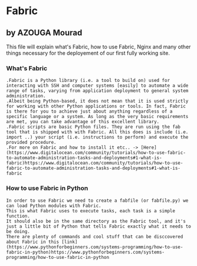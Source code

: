# Fabric
## by AZOUGA Mourad

This file will explain what's Fabric, how to use Fabric, Nginx and many other things necessary for the deployement of our first fully working site.

### What's Fabric
    .Fabric is a Python library (i.e. a tool to build on) used for interacting with SSH and computer systems [easily] to automate a wide range of tasks, varying from application deployment to general system administration.
    .Albeit being Python-based, it does not mean that it is used strictly for working with other Python applications or tools. In fact, Fabric is there for you to achieve just about anything regardless of a specific language or a system. As long as the very basic requirements are met, you can take advantage of this excellent library.
    .Fabric scripts are basic Python files. They are run using the fab tool that is shipped with with Fabric. All this does is include (i.e. import ..) your script (i.e. instructions to perform) and execute the provided procedure.
    .For more on Fabric and how to install it etc.. -> [Here](https://www.digitalocean.com/community/tutorials/how-to-use-fabric-to-automate-administration-tasks-and-deployments#1-what-is-fabric)https://www.digitalocean.com/community/tutorials/how-to-use-fabric-to-automate-administration-tasks-and-deployments#1-what-is-fabric

### How to use Fabric in Python
    In order to use Fabric we need to create a fabfile (or fabfile.py) we can load Python modules with Fabric.
    This is what Fabric uses to execute tasks, each task is a simple function.
    It should also be in the same directory as the Fabric tool, and it's just a little bit of Python that tells Fabric exactly what it needs to be doing.
    There are plenty of commands and cool stuff that can be disccovered about Fabric in this [link](https://www.pythonforbeginners.com/systems-programming/how-to-use-fabric-in-python)https://www.pythonforbeginners.com/systems-programming/how-to-use-fabric-in-python
